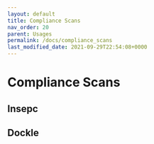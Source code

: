 ```yaml
---
layout: default
title: Compliance Scans
nav_order: 20
parent: Usages
permalink: /docs/compliance_scans
last_modified_date: 2021-09-29T22:54:08+0000
---
```


# Compliance Scans

## Insepc

## Dockle

